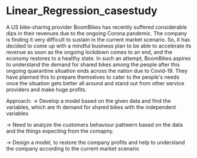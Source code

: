 # Linear_Regression_casestudy

A US bike-sharing provider BoomBikes has recently suffered considerable dips in their revenues due to the ongoing Corona pandemic. The company is finding it very difficult to sustain in the current market scenario. So, it has decided to come up with a mindful business plan to be able to accelerate its revenue as soon as the ongoing lockdown comes to an end, and the economy restores to a healthy state. 
In such an attempt, BoomBikes aspires to understand the demand for shared bikes among the people after this ongoing quarantine situation ends across the nation due to Covid-19. They have planned this to prepare themselves to cater to the people's needs once the situation gets better all around and stand out from other service providers and make huge profits.

Approach:
-> Develop a model based on the given data and find the variables, which are th demand for shared bikes with the independent variables

-> Need to analyze the customers behaviour pattwern based on the data and the things expecting from the comapny.

-> Design a model, to restore the company profits and help to understand the company according to the current market scenario 

